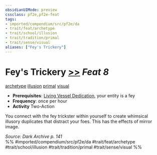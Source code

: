 ```yaml
---
obsidianUIMode: preview
cssclass: pf2e,pf2e-feat
tags:
- imported/compendium/src/pf2e/da
- trait/feat/archetype
- trait/school/illusion
- trait/tradition/primal
- trait/sense/visual
aliases: ["Fey's Trickery"]
---
```

# Fey's Trickery  [>>](chapter-9-playing-the-game.md#Actions "Two-Action") *Feat 8*  
[archetype](archetype.md)  [illusion](illusion.md)  [primal](primal.md)  [visual](visual.md)  

- **Prerequisites**: [Living Vessel Dedication](living-vessel-dedication-da.md), your entity is a fey
- **Frequency**: once per hour
- **Activity** Two-Action

You connect with the fey trickster within yourself to create whimsical illusory duplicates that distract your foes. This has the effects of mirror image.

*Source: Dark Archive p. 141*  
%% #imported/compendium/src/pf2e/da #trait/feat/archetype #trait/school/illusion #trait/tradition/primal #trait/sense/visual %%